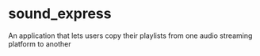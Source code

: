 # sound_express
An application that lets users copy their playlists from one audio streaming platform to another
